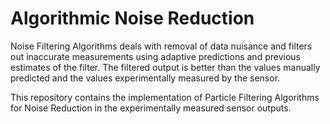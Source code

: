 # Algorithmic Noise Reduction

Noise Filtering Algorithms deals with removal of data nuisance and filters out inaccurate measurements using adaptive predictions and previous estimates of the filter. The filtered output is better than the values manually predicted and the values experimentally measured by the sensor.


This repository contains the implementation of Particle Filtering Algorithms for Noise Reduction in the experimentally measured sensor outputs.
